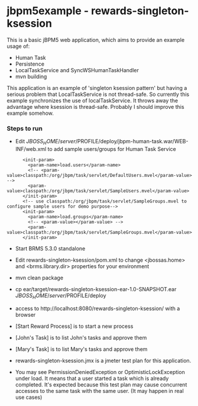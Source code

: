 jbpm5example - rewards-singleton-ksession
============

This is a basic jBPM5 web application, which aims to provide an example usage of:
- Human Task
- Persistence
- LocalTaskService and SyncWSHumanTaskHandler
- mvn building

This application is an example of 'singleton ksession pattern' but having a serious problem that LocalTaskService is not thread-safe. So currently this example synchronizes the use of localTaskService. It throws away the advantage where ksession is thread-safe. Probably I should improve this example somehow.

### Steps to run
- Edit $JBOSS_HOME/server/$PROFILE/deploy/jbpm-human-task.war/WEB-INF/web.xml to add sample users/groups for Human Task Service

```
      <init-param>
        <param-name>load.users</param-name>
        <!-- <param-value>classpath:/org/jbpm/task/servlet/DefaultUsers.mvel</param-value> -->
        <param-value>classpath:/org/jbpm/task/servlet/SampleUsers.mvel</param-value>
      </init-param>
      <!-- use classpath:/org/jbpm/task/servlet/SampleGroups.mvel to configure sample users for demo purpose-->
      <init-param>
        <param-name>load.groups</param-name>
        <!-- <param-value></param-value> -->
        <param-value>classpath:/org/jbpm/task/servlet/SampleGroups.mvel</param-value>
      </init-param>
```

- Start BRMS 5.3.0 standalone
- Edit rewards-singleton-ksession/pom.xml to change <jbossas.home> and <brms.library.dir> properties for your environment
- mvn clean package
- cp ear/target/rewards-singleton-ksession-ear-1.0-SNAPSHOT.ear $JBOSS_HOME/server/$PROFILE/deploy
- access to http://localhost:8080/rewards-singleton-ksession/ with a browser
 - [Start Reward Process] is to start a new process
 - [John's Task] is to list John's tasks and approve them
 - [Mary's Task] is to list Mary's tasks and approve them
 
- rewards-singleton-ksession.jmx is a jmeter test plan for this application.
 - You may see PermissionDeniedException or OptimisticLockException under load. It means that a user started a task which is already completed. It's expected because this test plan may cause concurrent accesses to the same task with the same user. (It may happen in real use cases)
